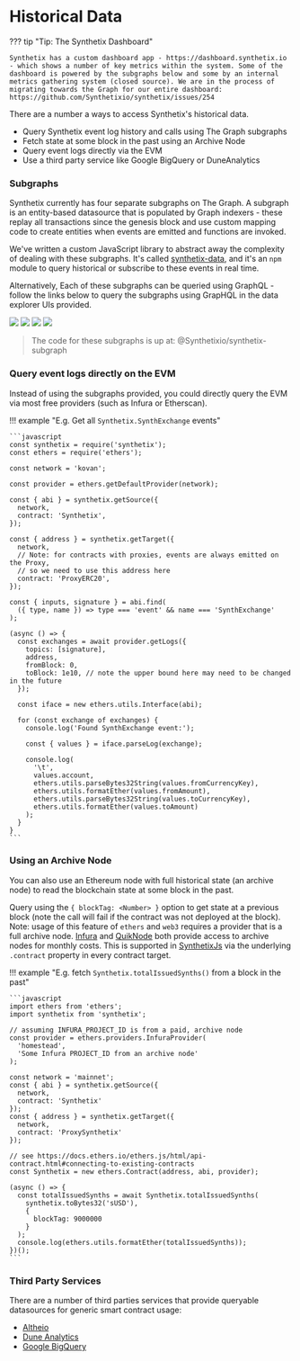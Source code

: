 # Historical Data

??? tip "Tip: The Synthetix Dashboard"

    Synthetix has a custom dashboard app - https://dashboard.synthetix.io - which shows a number of key metrics within the system. Some of the dashboard is powered by the subgraphs below and some by an internal metrics gathering system (closed source). We are in the process of migrating towards the Graph for our entire dashboard: https://github.com/Synthetixio/synthetix/issues/254

There are a number a ways to access Synthetix's historical data.

- Query Synthetix event log history and calls using The Graph subgraphs
- Fetch state at some block in the past using an Archive Node
- Query event logs directly via the EVM
- Use a third party service like Google BigQuery or DuneAnalytics

### Subgraphs

Synthetix currently has four separate subgraphs on The Graph. A subgraph is an entity-based datasource that is populated by Graph indexers - these replay all transactions since the genesis block and use custom mapping code to create entities when events are emitted and functions are invoked.

We've written a custom JavaScript library to abstract away the complexity of dealing with these subgraphs. It's called [synthetix-data](libraries/synthetix-data.md), and it's an `npm` module to query historical or subscribe to these events in real time.

Alternatively, Each of these subgraphs can be queried using GraphQL - follow the links below to query the subgraphs using GrapHQL in the data explorer UIs provided.

<a href="//thegraph.com/explorer/subgraph/synthetixio-team/synthetix"><img class="rounded-image" src="/img/misc/subgraph.png" /></a> <a href="//thegraph.com/explorer/subgraph/synthetixio-team/synthetix-exchanges"><img class="rounded-image" src="/img/misc/subgraph-exchanges.png" /></a> <a href="//thegraph.com/explorer/subgraph/synthetixio-team/synthetix-rates"><img class="rounded-image" src="/img/misc/subgraph-rates.png" /></a> <a href="//thegraph.com/explorer/subgraph/synthetixio-team/synthetix-depot"><img class="rounded-image"  src="/img/misc/subgraph-depot.png" /></a>

> The code for these subgraphs is up at: @Synthetixio/synthetix-subgraph

### Query event logs directly on the EVM

Instead of using the subgraphs provided, you could directly query the EVM via most free providers (such as Infura or Etherscan).

!!! example "E.g. Get all `Synthetix.SynthExchange` events"

    ```javascript
    const synthetix = require('synthetix');
    const ethers = require('ethers');

    const network = 'kovan';

    const provider = ethers.getDefaultProvider(network);

    const { abi } = synthetix.getSource({
      network,
      contract: 'Synthetix',
    });

    const { address } = synthetix.getTarget({
      network,
      // Note: for contracts with proxies, events are always emitted on the Proxy,
      // so we need to use this address here
      contract: 'ProxyERC20',
    });

    const { inputs, signature } = abi.find(
      ({ type, name }) => type === 'event' && name === 'SynthExchange'
    );

    (async () => {
      const exchanges = await provider.getLogs({
        topics: [signature],
        address,
        fromBlock: 0,
        toBlock: 1e10, // note the upper bound here may need to be changed in the future
      });

      const iface = new ethers.utils.Interface(abi);

      for (const exchange of exchanges) {
        console.log('Found SynthExchange event:');

        const { values } = iface.parseLog(exchange);

        console.log(
          '\t',
          values.account,
          ethers.utils.parseBytes32String(values.fromCurrencyKey),
          ethers.utils.formatEther(values.fromAmount),
          ethers.utils.parseBytes32String(values.toCurrencyKey),
          ethers.utils.formatEther(values.toAmount)
        );
      }
    }
    ```

### Using an Archive Node

You can also use an Ethereum node with full historical state (an archive node) to read the blockchain state at some block in the past.

Query using the `{ blockTag: <Number> }` option to get state at a previous block (note the call will fail if the contract was not deployed at the block). Note: usage of this feature of `ethers` and `web3` requires a provider that is a full archive node. [Infura](https://infura.io) and [QuikNode](https://quicknode.io) both provide access to archive nodes for monthly costs. This is supported in [SynthetixJs](libraries/synthetix-js.md) via the underlying `.contract` property in every contract target.

!!! example "E.g. fetch `Synthetix.totalIssuedSynths()` from a block in the past"

    ```javascript
    import ethers from 'ethers';
    import synthetix from 'synthetix';

    // assuming INFURA_PROJECT_ID is from a paid, archive node
    const provider = ethers.providers.InfuraProvider(
      'homestead',
      'Some Infura PROJECT_ID from an archive node'
    );

    const network = 'mainnet';
    const { abi } = synthetix.getSource({
      network,
      contract: 'Synthetix'
    });
    const { address } = synthetix.getTarget({
      network,
      contract: 'ProxySynthetix'
    });

    // see https://docs.ethers.io/ethers.js/html/api-contract.html#connecting-to-existing-contracts
    const Synthetix = new ethers.Contract(address, abi, provider);

    (async () => {
      const totalIssuedSynths = await Synthetix.totalIssuedSynths(
        synthetix.toBytes32('sUSD'),
        {
          blockTag: 9000000
        }
      );
      console.log(ethers.utils.formatEther(totalIssuedSynths));
    })();
    ```

### Third Party Services

There are a number of third parties services that provide queryable datasources for generic smart contract usage:

- [Altheio](https://aleth.io/)
- [Dune Analytics](https://www.duneanalytics.com)
- [Google BigQuery](https://medium.com/google-cloud/live-ethereum-and-bitcoin-data-in-google-bigquery-and-pub-sub-765b71cd57b5)
